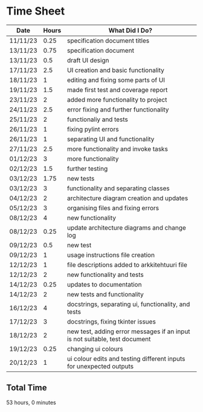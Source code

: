 # Time Sheet

| Date | Hours | What Did I Do? |
|--|--|--|
| 11/11/23 | 0.25 | specification document titles |
| 13/11/23 | 0.75 | specification document |
| 13/11/23 | 0.5 | draft UI design |
| 17/11/23 | 2.5 | UI creation and basic functionality |
| 18/11/23 | 1 | editing and fixing some parts of UI | 
| 19/11/23 | 1.5 | made first test and coverage report |
| 23/11/23 | 2 | added more functionality to project |
| 24/11/23 | 2.5 | error fixing and further functionality |
| 25/11/23 | 2 | functionaliy and tests |
| 26/11/23 | 1 | fixing pylint errors |
| 26/11/23 | 1 | separating UI and functionality |
| 27/11/23 | 2.5 | more functionality and invoke tasks |
| 01/12/23 | 3 | more functionality |
| 02/12/23 | 1.5 | further testing |
| 03/12/23 | 1.75 | new tests |
| 03/12/23 | 3 | functionality and separating classes |
| 04/12/23 | 2 | architecture diagram creation and updates |
| 05/12/23 | 3 | organising files and fixing errors |
| 08/12/23 | 4 | new functionality |
| 08/12/23 | 0.25 | update architecture diagrams and change log |
| 09/12/23 | 0.5 | new test |
| 09/12/23 | 1 | usage instructions file creation |
| 12/12/23 | 1 | file descriptions added to arkkitehtuuri file |
| 12/12/23 | 2 | new functionality and tests |
| 14/12/23 | 0.25 | updates to documentation |
| 14/12/23 | 2 | new tests and functionality |
| 16/12/23 | 4 | docstrings, separating ui, functionality, and tests |
| 17/12/23 | 3 | docstrings, fixing tkinter issues |
| 18/12/23 | 2 | new test, adding error messages if an input is not suitable, test document |
| 19/12/23 | 0.25 | changing ui colours | 
| 20/12/23 | 1 | ui colour edits and testing different inputs for unexpected outputs |



## Total Time

53 hours, 0 minutes

